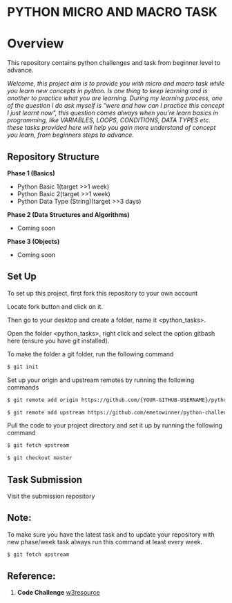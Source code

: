# **PYTHON MICRO AND MACRO TASK**

# **Overview**

This repository contains python challenges and task from beginner level to advance.

_Welcome, this project aim is to provide you with micro and macro task while you learn new concepts in python. Is one thing to keep learning and is another to practice what you are learning. During my learning process, one of the question I do ask myself is &quot;were and how can I practice this concept I just learnt now&quot;, this question comes always when you&#39;re learn basics in programming, like VARIABLES, LOOPS, CONDITIONS, DATA TYPES etc. these tasks provided here will help you gain more understand of concept you learn, from beginners steps to advance._

## Repository Structure

**Phase 1 (Basics)**

- Python Basic 1(target >>1 week)
- Python Basic 2(target >>1 week)
- Python Data Type (String)(target >>3 days)

**Phase 2 (Data Structures and Algorithms)**

- Coming soon

**Phase 3 (Objects)**

- Coming soon

## Set Up

To set up this project, first fork this repository to your own account

Locate fork button and click on it.

Then go to your desktop and create a folder, name it <python_tasks>.

Open the folder <python_tasks>, right click and select the option gitbash here (ensure you have git installed).

To make the folder a git folder, run the following command

```sh
$ git init
```

Set up your origin and upstream remotes by running the following commands

```sh
$ git remote add origin https://github.com/{YOUR-GITHUB-USERNAME}/python-challenges.git
```

```sh
$ git remote add upstream https://github.com/emetowinner/python-challenges.git
```

Pull the code to your project directory and set it up by running the following command

```sh
$ git fetch upstream
```

```sh
$ git checkout master
```

## Task Submission

Visit the submission repository

## Note:

To make sure you have the latest task and to update your repository with new phase/week task always run this command at least every week.

```sh
$ git fetch upstream
```

## Reference:

1. **Code Challenge** [w3resource](https://www.w3resource.com/)
